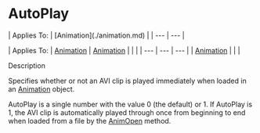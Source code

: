 




<h1 class="heading"><span class="name">AutoPlay</span></h1>
| Applies To: | [Animation](./animation.md) |
| --- | ---  |

| Applies To: | [Animation](./animation.md) | [Animation](./animation.md) |  |  |
| --- | --- | ---  |
| [Animation](./animation.md) |  |  |


Description


Specifies whether or not an AVI clip is played immediately when loaded in an [Animation](./animation.md) object.


AutoPlay is a single number with the value 0 (the default) or 1. If AutoPlay is 1, the AVI clip is automatically played through once from beginning to end when loaded from a file by the [AnimOpen](./animopen.md) method.



